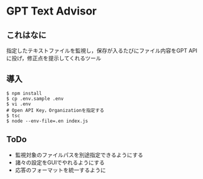 # GPT Text Advisor

## これはなに
指定したテキストファイルを監視し，保存が入るたびにファイル内容をGPT APIに投げ，修正点を提示してくれるツール

## 導入
```
$ npm install
$ cp .env.sample .env
$ vi .env
# Open API Key，Organizationを指定する
$ tsc
$ node --env-file=.en index.js
```

## ToDo
- 監視対象のファイルパスを別途指定できるようにする
- 諸々の設定をGUIでやれるようにする
- 応答のフォーマットを統一するように